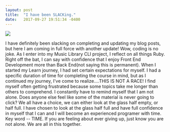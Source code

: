 ```yaml
---
layout: post
title:  "I have been SLACKing."
date:   2017-09-27 19:51:34 -0400
---
```



![](http://i.pinimg.com/564x/a0/b3/5e/a0b35e3de527aca60ccc5a87ca7eee2d.jpg)

I have definitely been slacking on completing and updating my blog posts, but here I am coming in full force with another update! Wow, coding is no joke. As I enter into my Music Library CLI project, I reflect on all things Ruby. Right off the bat, I can say with confidence that I enjoy Front End Development more than Back End(not saying this is permanent). When I started my Learn journey, I had set certain expectations for myself. I had a specific duration of time for completing the course in mind, but as I continued my journey, I've come to realize....THIS IS NOT A RACE! I find myself often getting frustrated because some topics take me longer than others to comprehend. I constantly have to remind myself that I am not alone. Does anyone else feel like some of the material is never going to click? We all have a choice, we can either look at the glass half empty, or half full. I have chosen to look at the glass half full and have full confidence in myself that I can and I will become an experienced programer with time. Key word -- TIME. If you are feeling about ever giving up, just know you are not alone. We are all in this together.

 
